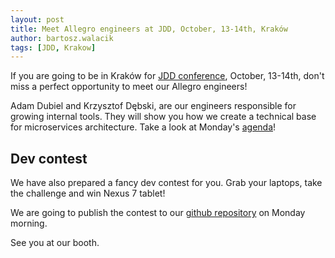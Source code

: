 ```yaml
---
layout: post
title: Meet Allegro engineers at JDD, October, 13-14th, Kraków
author: bartosz.walacik
tags: [JDD, Krakow]
---
```


If you are going to be in Kraków for [JDD conference](http://14.jdd.org.pl/), October, 13-14th,
don't miss a perfect opportunity to meet our Allegro engineers!

Adam Dubiel and Krzysztof Dębski, are our engineers responsible for growing internal tools.
They will show you how we create a technical base for microservices architecture.
Take a look at Monday's [agenda](http://14.jdd.org.pl/agenda/agenda/)!

## Dev contest
We have also prepared a fancy dev contest for you.
Grab your laptops, take the challenge and win Nexus 7 tablet!

We are going to publish the contest to our [github repository](https://github.com/allegro/jdd-14-dev-contest)
on Monday morning.

See you at our booth.
